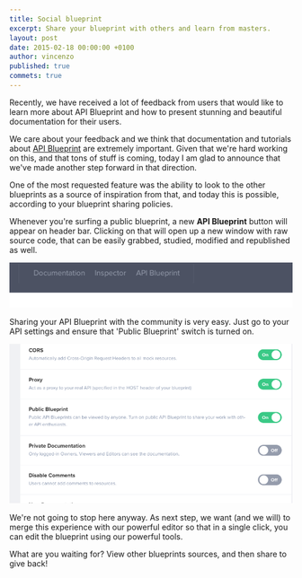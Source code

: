 ```yaml
---
title: Social blueprint
excerpt: Share your blueprint with others and learn from masters.
layout: post
date: 2015-02-18 00:00:00 +0100
author: vincenzo
published: true
commets: true
---
```


Recently, we have received a lot of feedback from users that would like to learn more about API Blueprint and how to present stunning and beautiful documentation for their users.

We care about your feedback and we think that documentation and tutorials about [API Blueprint](http://apiblueprint.org) are extremely important. Given that we're hard working on this, and that tons of stuff is coming, today I am glad to announce that we've made another step forward in that direction.

One of the most requested feature was the ability to look to the other blueprints as a source of inspiration from that, and today this is possible, according to your blueprint sharing policies.

Whenever you're surfing a public blueprint, a new **API Blueprint** button will appear on header bar. Clicking on that will open up a new window with raw source code, that can be easily grabbed, studied, modified and republished as well.

<img src="/images/2015-02-18-ApiBlueprint-button/apiblueprintbutton.png" />

Sharing your API Blueprint with the community is very easy. Just go to your API settings and ensure that 'Public Blueprint' switch is turned on.

<img src="/images/2015-02-18-ApiBlueprint-button/settings.png" />

We're not going to stop here anyway. As next step, we want (and we will) to merge this experience with our powerful editor so that in a single click, you can edit the blueprint using our powerful tools.

What are you waiting for? View other blueprints sources, and then share to give back!
